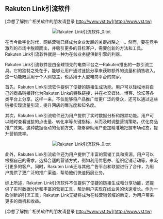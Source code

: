## **Rakuten Link引流软件**

[😍想了解推广相关软件的朋友请登录 http://www.vst.tw](http://www.vst.tw)

 <center><img src="https://vst.tw/MP4/tuiguang/png/6.png" alt="Rakuten Link引流软件_0.txt"></center>

在当今数字化时代，网络营销已经成为企业发展的关键战略之一。然而，要在竞争激烈的市场中脱颖而出，并吸引更多的目标客户，需要创新的方法和工具。Rakuten Link引流软件就是一种为在线业务提供新引擎的利器。

Rakuten Link引流软件是由全球领先的电商平台之一Rakuten推出的一款引流工具。它的独特之处在于，能够让用户通过链接分享来获取额外的流量和销售收入。这一功能既适用于个人网店主，也适用于大型电商平台的商家。

首先，Rakuten Link引流软件提供了便捷的链接生成功能。用户可以轻松地将自己的商品链接转化为Rakuten Link的特殊链接，并在社交媒体、博客、论坛等各类平台上分享。这样一来，不仅能够将产品推广给更广泛的受众，还可以通过这些链接实现流量引流，提升网店的曝光度和知名度。

其次，Rakuten Link引流软件还为用户提供了实时数据分析和跟踪功能。用户可以随时查看链接的点击量、转化率等关键指标，从而及时调整营销策略，优化商品推广效果。这种数据驱动的营销方式，能够帮助用户更加精准地把握市场动态，提升营销效率。

 <center><img src="https://vst.tw/MP4/tuiguang/png/4.png" alt="Rakuten Link引流软件_0.txt"></center>

此外，Rakuten Link引流软件还为用户提供了丰富的营销工具和资源。用户可以根据自己的需求，选择合适的营销方式，例如利用优惠券、组织促销活动等，来吸引更多的客户。同时，Rakuten Link还与其他广告平台和联盟进行了合作，为用户提供了更广泛的推广渠道，帮助他们快速拓展业务。

综上所述，Rakuten Link引流软件不仅提供了便捷的链接生成和分享功能，还提供了实时数据分析和丰富的营销工具，帮助用户实现在线业务的快速增长。作为一款创新的引流工具，Rakuten Link无疑将成为在线营销领域的新宠，为用户带来更多的商机和收益。

[😍想了解推广相关软件的朋友请登录 http://www.vst.tw](http://www.vst.tw)



